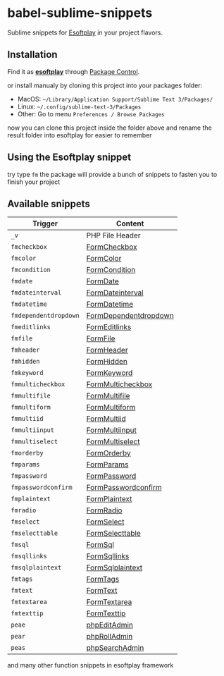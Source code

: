 # babel-sublime-snippets

Sublime snippets for [Esoftplay](http://dev.esoftplay.com) in your project flavors.

## Installation

Find it as [**esoftplay**](https://packagecontrol.io/packages/esoftplay) through [Package Control](https://packagecontrol.io/).

or install manualy by cloning this project into your packages folder:

* MacOS: `~/Library/Application Support/Sublime Text 3/Packages/`
* Linux: `~/.config/sublime-text-3/Packages`
* Other: Go to menu `Preferences / Browse Packages`

now you can clone this project inside the folder above and rename the result folder into esoftplay for easier to remember

## Using the Esoftplay snippet

try type `fm` the package will provide a bunch of snippets to fasten you to finish your project

## Available snippets

| Trigger               | Content                                                                 |
| --------------------- | ------------------------------------------------------------------------|
| `_v`                  | PHP File Header                                                         |
| `fmcheckbox`          | [FormCheckbox](http://dev.esoftplay.com/FormCheckbox)                   |
| `fmcolor`             | [FormColor](http://dev.esoftplay.com/FormColor)                         |
| `fmcondition`         | [FormCondition](http://dev.esoftplay.com/FormCondition)                 |
| `fmdate`              | [FormDate](http://dev.esoftplay.com/FormDate)                           |
| `fmdateinterval`      | [FormDateinterval](http://dev.esoftplay.com/FormDateinterval)           |
| `fmdatetime`          | [FormDatetime](http://dev.esoftplay.com/FormDatetime)                   |
| `fmdependentdropdown` | [FormDependentdropdown](http://dev.esoftplay.com/FormDependentdropdown) |
| `fmeditlinks`         | [FormEditlinks](http://dev.esoftplay.com/FormEditlinks)                 |
| `fmfile`              | [FormFile](http://dev.esoftplay.com/FormFile)                           |
| `fmheader`            | [FormHeader](http://dev.esoftplay.com/FormHeader)                       |
| `fmhidden`            | [FormHidden](http://dev.esoftplay.com/FormHidden)                       |
| `fmkeyword`           | [FormKeyword](http://dev.esoftplay.com/FormKeyword)                     |
| `fmmulticheckbox`     | [FormMulticheckbox](http://dev.esoftplay.com/FormMulticheckbox)         |
| `fmmultifile`         | [FormMultifile](http://dev.esoftplay.com/FormMultifile)                 |
| `fmmultiform`         | [FormMultiform](http://dev.esoftplay.com/FormMultiform)                 |
| `fmmultiid`           | [FormMultiid](http://dev.esoftplay.com/FormMultiid)                     |
| `fmmultiinput`        | [FormMultiinput](http://dev.esoftplay.com/FormMultiinput)               |
| `fmmultiselect`       | [FormMultiselect](http://dev.esoftplay.com/FormMultiselect)             |
| `fmorderby`           | [FormOrderby](http://dev.esoftplay.com/FormOrderby)                     |
| `fmparams`            | [FormParams](http://dev.esoftplay.com/FormParams)                       |
| `fmpassword`          | [FormPassword](http://dev.esoftplay.com/FormPassword)                   |
| `fmpasswordconfirm`   | [FormPasswordconfirm](http://dev.esoftplay.com/FormPasswordconfirm)     |
| `fmplaintext`         | [FormPlaintext](http://dev.esoftplay.com/FormPlaintext)                 |
| `fmradio`             | [FormRadio](http://dev.esoftplay.com/FormRadio)                         |
| `fmselect`            | [FormSelect](http://dev.esoftplay.com/FormSelect)                       |
| `fmselecttable`       | [FormSelecttable](http://dev.esoftplay.com/FormSelecttable)             |
| `fmsql`               | [FormSql](http://dev.esoftplay.com/FormSql)                             |
| `fmsqllinks`          | [FormSqllinks](http://dev.esoftplay.com/FormSqllinks)                   |
| `fmsqlplaintext`      | [FormSqlplaintext](http://dev.esoftplay.com/FormSqlplaintext)           |
| `fmtags`              | [FormTags](http://dev.esoftplay.com/FormTags)                           |
| `fmtext`              | [FormText](http://dev.esoftplay.com/FormText)                           |
| `fmtextarea`          | [FormTextarea](http://dev.esoftplay.com/FormTextarea)                   |
| `fmtexttip`           | [FormTexttip](http://dev.esoftplay.com/FormTexttip)                     |
| `peae`                | [phpEditAdmin](http://dev.esoftplay.com/phpEditAdmin)                   |
| `pear`                | [phpRollAdmin](http://dev.esoftplay.com/phpRollAdmin)                   |
| `peas`                | [phpSearchAdmin](http://dev.esoftplay.com/phpSearchAdmin)               |

and many other function snippets in esoftplay framework